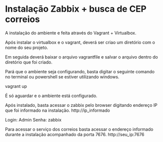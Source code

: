 # Instalação Zabbix + busca de CEP correios

A instalação do ambiente e feita através do Vagrant + Virtualbox.

Após instalar o virtualbox e o vagrant, deverá ser criao um diretório com o nome do seu projeto.

Em seguida deverá baixar o arquivo vagrantfile e salvar o arquivo dentro do diretório que foi criado.

Pará que o ambiente seja configurando, basta digitar o seguinte comando no terminal ou powershell se estiver utilizando windows.
 
vagrant up

É só aguardar e o ambiente está configurado.


Após instalado, basta acessar o zabbix pelo browser digitando endereço IP que foi informado na instalação.
http://ip_informado

Login: Admin 
Senha: zabbix


Para acessar o serviço dos correios basta acessar o endereço informado durante a instalação acompanhado da porta 7676.
http://seu_ip:7676
